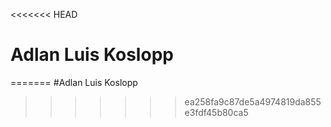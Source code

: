 <<<<<<< HEAD
# Adlan Luis Koslopp
=======
#Adlan Luis Koslopp
>>>>>>> ea258fa9c87de5a4974819da855e3fdf45b80ca5
